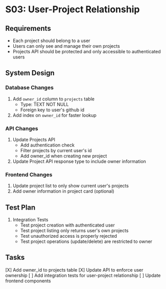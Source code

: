# S03: User-Project Relationship

## Requirements
- Each project should belong to a user
- Users can only see and manage their own projects
- Projects API should be protected and only accessible to authenticated users

## System Design

### Database Changes
1. Add `owner_id` column to `projects` table
   - Type: TEXT NOT NULL
   - Foreign key to user's github id
2. Add index on `owner_id` for faster lookup

### API Changes
1. Update Projects API
   - Add authentication check
   - Filter projects by current user's id
   - Add owner_id when creating new project
2. Update Project API response type to include owner information

### Frontend Changes
1. Update project list to only show current user's projects
2. Add owner information in project card (optional)

## Test Plan
1. Integration Tests
   - Test project creation with authenticated user
   - Test project listing only returns user's own projects
   - Test unauthorized access is properly rejected
   - Test project operations (update/delete) are restricted to owner

## Tasks
[X] Add owner_id to projects table
[X] Update API to enforce user ownership
[ ] Add integration tests for user-project relationship
[ ] Update frontend components